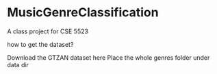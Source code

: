 # MusicGenreClassification
A class project for CSE 5523

how to get the dataset?

Download the GTZAN dataset here
Place the whole genres folder under data dir
